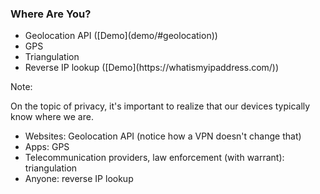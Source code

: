 ### Where Are You?

* <!-- .element: class="fragment" --> Geolocation API ([Demo](demo/#geolocation)<!-- .element: target="_blank" -->)
* <!-- .element: class="fragment" --> GPS
* <!-- .element: class="fragment" --> Triangulation
* <!-- .element: class="fragment" --> Reverse IP lookup ([Demo](https://whatismyipaddress.com/)<!-- .element: target="_blank" -->)

Note:

On the topic of privacy, it's important to realize that our devices typically know where we are.

- Websites: Geolocation API (notice how a VPN doesn't change that)
- Apps: GPS
- Telecommunication providers, law enforcement (with warrant): triangulation
- Anyone: reverse IP lookup
